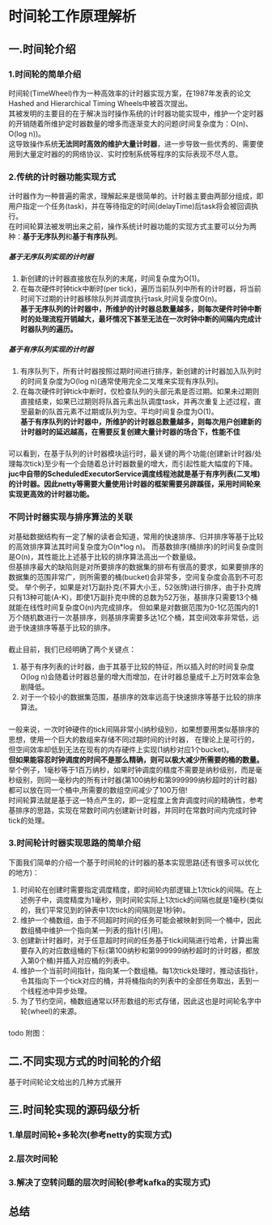 # 时间轮工作原理解析
## 一.时间轮介绍
### 1.时间轮的简单介绍
时间轮(TimeWheel)作为一种高效率的计时器实现方案，在1987年发表的论文Hashed and Hierarchical Timing Wheels中被首次提出。  
其被发明的主要目的在于解决当时操作系统的计时器功能实现中，维护一个定时器的开销随着所维护定时器数量的增多而逐渐变大的问题(时间复杂度为：O(n)、O(log n))。  
这导致操作系统**无法同时高效的维护大量计时器**，进一步导致一些优秀的、需要使用到大量定时器的的网络协议、实时控制系统等程序的实际表现不尽人意。
### 2.传统的计时器功能实现方式
计时器作为一种普遍的需求，理解起来是很简单的。计时器主要由两部分组成，即用户指定一个任务(task)，并在等待指定的时间(delayTime)后task将会被回调执行。  
在时间轮算法被发明出来之前，操作系统计时器功能的实现方式主要可以分为两种：**基于无序队列**和**基于有序队列**。
##### 基于无序队列实现的计时器
1. 新创建的计时器直接放在队列的末尾，时间复杂度为O(1)。  
2. 在每次硬件时钟tick中断时(per tick)，遍历当前队列中所有的计时器，将当前时间下过期的计时器移除队列并调度执行task,时间复杂度O(n)。  
**基于无序队列的计时器中，所维护的计时器总数量越多，则每次硬件时钟中断时的处理流程开销越大，最坏情况下甚至无法在一次时钟中断的间隔内完成计时器队列的遍历。**
##### 基于有序队列实现的计时器
1. 有序队列下，所有计时器按照过期时间进行排序，新创建的计时器加入队列时的时间复杂度为O(log n)(通常使用完全二叉堆来实现有序队列)。
2. 在每次硬件时钟tick中断时，仅检查队列的头部元素是否过期。如果未过期则直接结束，如果已过期则将队首元素出队调度task，并再次重复上述过程，直至最新的队首元素不过期或队列为空。平均时间复杂度为O(1)。  
**基于有序队列的计时器中，所维护的计时器总数量越多，则每次用户创建新的计时器时的延迟越高，在需要反复创建大量计时器的场合下，性能不佳** 
#####
可以看到，在基于队列的计时器模块运行时，最关键的两个功能(创建新计时器/处理每次tick)至少有一个会随着总计时器数量的增大，而引起性能大幅度的下降。  
**juc中自带的ScheduledExecutorService调度线程池就是基于有序列表(二叉堆)的计时器。因此netty等需要大量使用计时器的框架需要另辟蹊径，采用时间轮来实现更高效的计时器功能。**
### 不同计时器实现与排序算法的关联
对基础数据结构有一定了解的读者会知道，常用的快速排序、归并排序等基于比较的高效排序算法其时间复杂度为O(n*log n)。
而基数排序(桶排序)的时间复杂度则是O(n)，其性能比上述基于比较的排序算法高出一个数量级。  
但基排序最大的缺陷则是对所要排序的数据集的排布有很高的要求，如果要排序的数据集的范围非常广，则所需要的桶(bucket)会非常多，空间复杂度会高到不可忍受。
举个例子，如果是对1万副扑克(不算大小王，52张牌)进行排序，由于扑克牌只有13种可能(A-K)，即使1万副扑克中牌的总数为52万张，基排序只需要13个桶就能在线性时间复杂度O(n)内完成排序。
但如果是对数据范围为0-1亿范围内的1万个随机数进行一次基排序，则基排序需要多达1亿个桶，其空间效率非常低，远逊于快速排序等基于比较的排序。
#####
截止目前，我们已经明确了两个关键点：
1. 基于有序列表的计时器，由于其基于比较的特征，所以插入时的时间复杂度O(log n)会随着计时器总量的增大而增加，在计时器总量成千上万时效率会急剧降低。
2. 对于一个较小的数据集范围，基排序的效率远高于快速排序等基于比较的排序算法。
#####
一般来说，一次时钟硬件的tick间隔非常小(纳秒级别)，如果想要用类似基排序的思想，使用一个巨大的数组来存储不同过期时间的计时器，
在理论上是可行的，但空间效率却低到无法在现有的内存硬件上实现(1纳秒对应1个bucket)。  
**但如果能容忍时钟调度的时间不是那么精确，则可以极大减少所需要的桶的数量。**  
举个例子，1毫秒等于1百万纳秒，如果时钟调度的精度不需要是纳秒级别，而是毫秒级别，则同一毫秒内的所有计时器(第100纳秒和第999999纳秒超时的计时器)都可以放在同一个桶中,所需要的数组空间减少了100万倍!  
时间轮算法就是基于这一特点产生的，即一定程度上舍弃调度时间的精确性，参考基排序的思路，实现在常数时间内创建新计时器，并同时在常数时间内完成时钟tick的处理。

### 3.时间轮计时器实现思路的简单介绍
下面我们简单的介绍一个基于时间轮的计时器的基本实现思路(还有很多可以优化的地方)：
1. 时间轮在创建时需要指定调度精度，即时间轮内部逻辑上1次tick的间隔。在上述例子中，调度精度为1毫秒，则时间轮实际上1次tick的间隔也就是1毫秒(类似的，我们平常见到的钟表中1次tick的间隔则是1秒钟)。
2. 维护一个桶数组，由于不同超时时间的任务可能会被映射到同一个桶中，因此数组桶中维护一个指向某一列表的指针(引用)。
3. 创建新计时器时，对于任意超时时间的任务基于tick间隔进行哈希，计算出需要存入的对应数组桶的下标(第100纳秒和第999999纳秒超时的计时器，都放入第0个桶)并插入对应桶的列表中。
4. 维护一个当前时间指针，指向某一个数组桶。每1次tick处理时，推动该指针，令其指向下一个tick对应的桶，并将桶指向的列表中的全部任务取出，丢到一个线程池中异步处理。
5. 为了节约空间，桶数组通常以环形数组的形式存储，因此这也是时间轮名字中轮(wheel)的来源。
#####
todo 附图：

## 二.不同实现方式的时间轮的介绍
基于时间轮论文给出的几种方式展开

## 三.时间轮实现的源码级分析
### 1.单层时间轮+多轮次(参考netty的实现方式)
### 2.层次时间轮
### 3.解决了空转问题的层次时间轮(参考kafka的实现方式)

## 总结